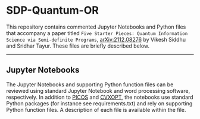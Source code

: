 # SDP-Quantum-OR
This repository contains commented Jupyter Notebooks and Python files that accompany
a paper titled ``Five Starter Pieces: Quantum Information Science via Semi-definite
Programs``, [arXiv:2112.08276](http://arxiv.org/abs/2112.08276)
by Vikesh Siddhu and Sridhar Tayur. These files are briefly
described below.


----------
Jupyter Notebooks
----------
The Jupyter Notebooks and supporting Python function files can be reviewed
using standard Jupyter Notebook and word processing software, respectively. In
addition to [PICOS](https://picos-api.gitlab.io/picos/index.html) and
[CVXOPT](http://cvxopt.org/), the notebooks use standard Python packages (for
instance see requirements.txt) and rely on supporting Python function files.
A description of each file is available within the file.
